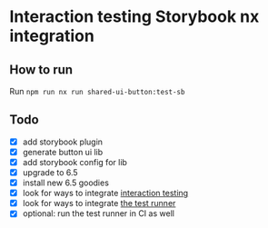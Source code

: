# Interaction testing Storybook nx integration

## How to run

Run `npm run nx run shared-ui-button:test-sb`

## Todo

- [x] add storybook plugin
- [x] generate button ui lib
- [x] add storybook config for lib
- [x] upgrade to 6.5
- [x] install new 6.5 goodies
- [x] look for ways to integrate [interaction testing](https://storybook.js.org/docs/angular/writing-tests/interaction-testing)
- [x] look for ways to integrate [the test runner](https://storybook.js.org/docs/angular/writing-tests/test-runner)
- [x] optional: run the test runner in CI as well
